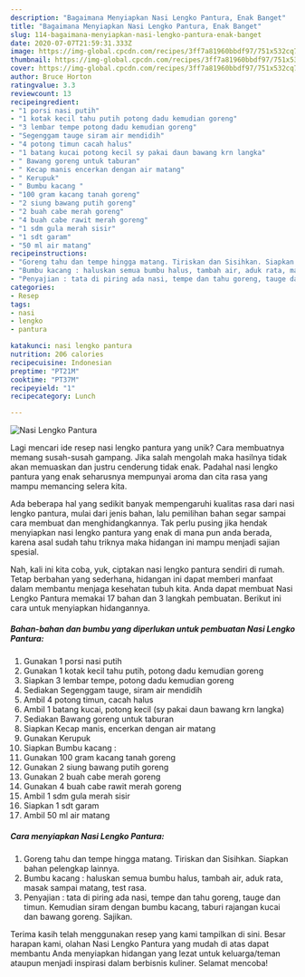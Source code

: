 ```yaml
---
description: "Bagaimana Menyiapkan Nasi Lengko Pantura, Enak Banget"
title: "Bagaimana Menyiapkan Nasi Lengko Pantura, Enak Banget"
slug: 114-bagaimana-menyiapkan-nasi-lengko-pantura-enak-banget
date: 2020-07-07T21:59:31.333Z
image: https://img-global.cpcdn.com/recipes/3ff7a81960bbdf97/751x532cq70/nasi-lengko-pantura-foto-resep-utama.jpg
thumbnail: https://img-global.cpcdn.com/recipes/3ff7a81960bbdf97/751x532cq70/nasi-lengko-pantura-foto-resep-utama.jpg
cover: https://img-global.cpcdn.com/recipes/3ff7a81960bbdf97/751x532cq70/nasi-lengko-pantura-foto-resep-utama.jpg
author: Bruce Horton
ratingvalue: 3.3
reviewcount: 13
recipeingredient:
- "1 porsi nasi putih"
- "1 kotak kecil tahu putih potong dadu kemudian goreng"
- "3 lembar tempe potong dadu kemudian goreng"
- "Segenggam tauge siram air mendidih"
- "4 potong timun cacah halus"
- "1 batang kucai potong kecil sy pakai daun bawang krn langka"
- " Bawang goreng untuk taburan"
- " Kecap manis encerkan dengan air matang"
- " Kerupuk"
- " Bumbu kacang "
- "100 gram kacang tanah goreng"
- "2 siung bawang putih goreng"
- "2 buah cabe merah goreng"
- "4 buah cabe rawit merah goreng"
- "1 sdm gula merah sisir"
- "1 sdt garam"
- "50 ml air matang"
recipeinstructions:
- "Goreng tahu dan tempe hingga matang. Tiriskan dan Sisihkan. Siapkan bahan pelengkap lainnya."
- "Bumbu kacang : haluskan semua bumbu halus, tambah air, aduk rata, masak sampai matang, test rasa."
- "‎Penyajian : tata di piring ada nasi, tempe dan tahu goreng, tauge dan timun. Kemudian siram dengan bumbu kacang, taburi rajangan kucai dan bawang goreng. Sajikan."
categories:
- Resep
tags:
- nasi
- lengko
- pantura

katakunci: nasi lengko pantura 
nutrition: 206 calories
recipecuisine: Indonesian
preptime: "PT21M"
cooktime: "PT37M"
recipeyield: "1"
recipecategory: Lunch

---
```



![Nasi Lengko Pantura](https://img-global.cpcdn.com/recipes/3ff7a81960bbdf97/751x532cq70/nasi-lengko-pantura-foto-resep-utama.jpg)

Lagi mencari ide resep nasi lengko pantura yang unik? Cara membuatnya memang susah-susah gampang. Jika salah mengolah maka hasilnya tidak akan memuaskan dan justru cenderung tidak enak. Padahal nasi lengko pantura yang enak seharusnya mempunyai aroma dan cita rasa yang mampu memancing selera kita.



Ada beberapa hal yang sedikit banyak mempengaruhi kualitas rasa dari nasi lengko pantura, mulai dari jenis bahan, lalu pemilihan bahan segar sampai cara membuat dan menghidangkannya. Tak perlu pusing jika hendak menyiapkan nasi lengko pantura yang enak di mana pun anda berada, karena asal sudah tahu triknya maka hidangan ini mampu menjadi sajian spesial.


Nah, kali ini kita coba, yuk, ciptakan nasi lengko pantura sendiri di rumah. Tetap berbahan yang sederhana, hidangan ini dapat memberi manfaat dalam membantu menjaga kesehatan tubuh kita. Anda dapat membuat Nasi Lengko Pantura memakai 17 bahan dan 3 langkah pembuatan. Berikut ini cara untuk menyiapkan hidangannya.

<!--inarticleads1-->

##### Bahan-bahan dan bumbu yang diperlukan untuk pembuatan Nasi Lengko Pantura:

1. Gunakan 1 porsi nasi putih
1. Gunakan 1 kotak kecil tahu putih, potong dadu kemudian goreng
1. Siapkan 3 lembar tempe, potong dadu kemudian goreng
1. Sediakan Segenggam tauge, siram air mendidih
1. Ambil 4 potong timun, cacah halus
1. Ambil 1 batang kucai, potong kecil (sy pakai daun bawang krn langka)
1. Sediakan  Bawang goreng untuk taburan
1. Siapkan  Kecap manis, encerkan dengan air matang
1. Gunakan  Kerupuk
1. Siapkan  Bumbu kacang :
1. Gunakan 100 gram kacang tanah goreng
1. Gunakan 2 siung bawang putih goreng
1. Gunakan 2 buah cabe merah goreng
1. Gunakan 4 buah cabe rawit merah goreng
1. Ambil 1 sdm gula merah sisir
1. Siapkan 1 sdt garam
1. Ambil 50 ml air matang




<!--inarticleads2-->

##### Cara menyiapkan Nasi Lengko Pantura:

1. Goreng tahu dan tempe hingga matang. Tiriskan dan Sisihkan. Siapkan bahan pelengkap lainnya.
1. Bumbu kacang : haluskan semua bumbu halus, tambah air, aduk rata, masak sampai matang, test rasa.
1. ‎Penyajian : tata di piring ada nasi, tempe dan tahu goreng, tauge dan timun. Kemudian siram dengan bumbu kacang, taburi rajangan kucai dan bawang goreng. Sajikan.




Terima kasih telah menggunakan resep yang kami tampilkan di sini. Besar harapan kami, olahan Nasi Lengko Pantura yang mudah di atas dapat membantu Anda menyiapkan hidangan yang lezat untuk keluarga/teman ataupun menjadi inspirasi dalam berbisnis kuliner. Selamat mencoba!
